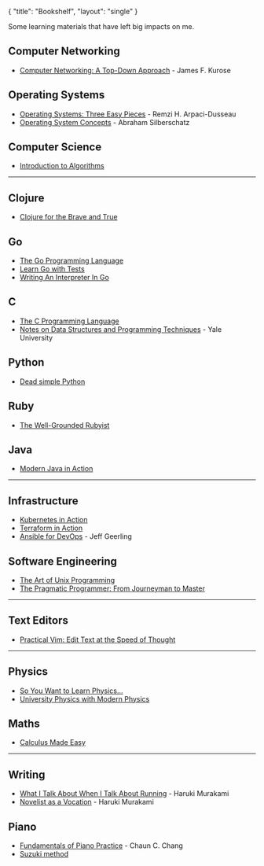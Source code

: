 {
   "title": "Bookshelf",
   "layout": "single"
}

Some learning materials that have left big impacts on me.


## Computer Networking

+ [Computer Networking: A Top-Down Approach](https://www.goodreads.com/book/show/83847.Computer_Networking) - James F. Kurose
  
## Operating Systems

+ [Operating Systems: Three Easy Pieces](https://www.goodreads.com/book/show/17374825-operating-systems) - Remzi H. Arpaci-Dusseau
+ [Operating System Concepts](https://www.goodreads.com/book/show/83833.Operating_System_Concepts) - Abraham Silberschatz
  
## Computer Science

+ [Introduction to Algorithms](https://www.goodreads.com/book/show/108986.Introduction_to_Algorithms)
   
---

## Clojure

+ [Clojure for the Brave and True](https://www.braveclojure.com/)

## Go

+ [The Go Programming Language](https://www.goodreads.com/book/show/25080953-the-go-programming-language)
+ [Learn Go with Tests](https://quii.gitbook.io/learn-go-with-tests/)
+ [Writing An Interpreter In Go](https://interpreterbook.com/)

## C

+ [The C Programming Language](https://www.goodreads.com/book/show/515601.The_C_Programming_Language)
+ [Notes on Data Structures and Programming Techniques](https://cs.yale.edu/homes/aspnes/classes/223/notes.html) - Yale University
  
## Python

+ [Dead simple Python](https://www.goodreads.com/book/show/52555538-dead-simple-python)

## Ruby

+ [The Well-Grounded Rubyist](https://www.goodreads.com/book/show/58355109-the-well-grounded-rubyist)

## Java

+ [Modern Java in Action](https://www.goodreads.com/book/show/46213396-modern-java-in-action)

---

## Infrastructure

+ [Kubernetes in Action](https://www.goodreads.com/book/show/34013922-kubernetes-in-action)
+ [Terraform in Action](https://www.goodreads.com/book/show/50542114-terraform-in-action)
+ [Ansible for DevOps](https://www.goodreads.com/book/show/27111284-ansible-for-devops) - Jeff Geerling


## Software Engineering

+ [The Art of Unix Programming](http://www.catb.org/~esr/writings/taoup/)
+ [The Pragmatic Programmer: From Journeyman to Master](https://www.goodreads.com/book/show/4099.The_Pragmatic_Programmer)

---

## Text Editors

+ [Practical Vim: Edit Text at the Speed of Thought](https://www.goodreads.com/book/show/13607232-practical-vim)

---

## Physics

+ [So You Want to Learn Physics...](https://www.susanrigetti.com/physics)
+ [University Physics with Modern Physics](https://www.goodreads.com/book/show/125139.University_Physics_with_Modern_Physics)

## Maths

+ [Calculus Made Easy](https://calculusmadeeasy.org/)

---

## Writing

+ [What I Talk About When I Talk About Running](https://www.goodreads.com/book/show/2195464.What_I_Talk_About_When_I_Talk_About_Running) - Haruki Murakami
+ [Novelist as a Vocation](https://www.goodreads.com/book/show/60623107-novelist-as-a-vocation) - Haruki Murakami


## Piano

+ [Fundamentals of Piano Practice](https://fundamentals-of-piano-practice.readthedocs.io/) - Chaun C. Chang
+ [Suzuki method](https://en.wikipedia.org/wiki/Suzuki_method)
